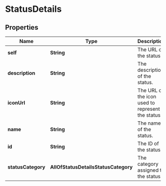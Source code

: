 # StatusDetails

## Properties
Name | Type | Description | Notes
------------ | ------------- | ------------- | -------------
**self** | **String** | The URL of the status. |  [optional]
**description** | **String** | The description of the status. |  [optional]
**iconUrl** | **String** | The URL of the icon used to represent the status. |  [optional]
**name** | **String** | The name of the status. |  [optional]
**id** | **String** | The ID of the status. |  [optional]
**statusCategory** | **AllOfStatusDetailsStatusCategory** | The category assigned to the status. |  [optional]
